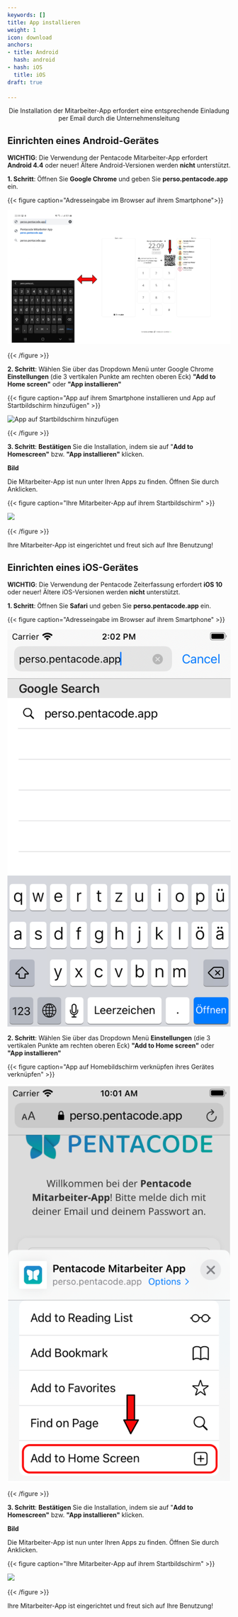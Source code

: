 ```yaml
---
keywords: []
title: App installieren
weight: 1
icon: download
anchors:
- title: Android
  hash: android
- hash: iOS
  title: iOS
draft: true

---
```

<p><center>

Die Installation der Mitarbeiter-App erfordert eine entsprechende Einladung per Email durch die Unternehmensleitung

</p></center>

## Einrichten eines Android-Gerätes

**WICHTIG**: Die Verwendung der Pentacode Mitarbeiter-App erfordert **Android 4.4** oder neuer! Ältere Android-Versionen werden **nicht** unterstützt.

**1. Schritt**: Öffnen Sie **Google Chrome** und geben Sie **perso.pentacode.app** ein.

{{< figure caption="Adresseingabe im Browser auf ihrem Smartphone">}}

**![Mitarbeiter-App Installieren](/uploads/handy_tablet_nebeneinander_bsp_app_installieren.png "Adresse eingeben")**

{{< /figure >}}

**2. Schritt**: Wählen Sie über das Dropdown Menü unter Google Chrome **Einstellungen** (die 3 vertikalen Punkte am rechten oberen Eck) **"Add to Home screen"** oder **"App installieren"**

{{< figure caption="App auf ihrem Smartphone installieren und  App auf Startbildschirm hinzufügen" >}}

![App auf Startbildschirm hinzufügen](/uploads/app_installieren_ma-app-1.png "Mitarbeiter-App auf Startbildschirm")

{{< /figure >}}

**3. Schritt**: **Bestätigen** Sie die Installation, indem sie auf "**Add to Homescreen"** bzw. **"App installieren"** klicken.

**Bild**

Die Mitarbeiter-App ist nun unter Ihren Apps zu finden. Öffnen Sie durch Anklicken.

{{< figure caption="Ihre Mitarbeiter-App auf ihrem Startbildschirm" >}}

![](/uploads/handy_einzeln_iphone-bsp_app_auf_startbildschirm.png)

{{< /figure >}}

Ihre Mitarbeiter-App ist eingerichtet und freut sich auf Ihre Benutzung!

## Einrichten eines iOS-Gerätes

**WICHTIG**: Die Verwendung der Pentacode Zeiterfassung erfordert **iOS 10** oder neuer! Ältere iOS-Versionen werden **nicht** unterstützt.

**1. Schritt**: Öffnen Sie **Safari** und geben Sie **perso.pentacode.app** ein.

{{< figure caption="Adresseingabe im Browser auf ihrem Smartphone" >}}

![](/uploads/simulator-screen-shot-ipod-touch.png)

**2. Schritt**: Wählen Sie über das Dropdown Menü **Einstellungen** (die 3 vertikalen Punkte am rechten oberen Eck) **"Add to Home screen"** oder **"App installieren"**

{{< figure caption="App auf Homebildschirm verknüpfen ihres Gerätes verknüpfen" >}}

![](/uploads/handy_einzeln_iphone-bsp_app_installieren-1.png)

{{< /figure >}}

**3. Schritt**: **Bestätigen** Sie die Installation, indem sie auf "**Add to Homescreen"** bzw. **"App installieren"** klicken.

**Bild**

Die Mitarbeiter-App ist nun unter Ihren Apps zu finden. Öffnen Sie durch Anklicken.

{{< figure caption="Ihre Mitarbeiter-App auf ihrem Startbildschirm" >}}

![](/uploads/handy_einzeln_iphone-bsp_app_auf_startbildschirm.png)

{{< /figure >}}

Ihre Mitarbeiter-App ist eingerichtet und freut sich auf Ihre Benutzung!